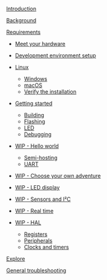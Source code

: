 [Introduction](README.md)

[Background](background/README.md)

[Requirements](requirements/README.md)

- [Meet your hardware](hardware/README.md)

- [Development environment setup](setup/README.md)
- [Linux](setup/LINUX.md)
  - [Windows](setup/WINDOWS.md)
  - [macOS](setup/MACOS.md)
  - [Verify the installation](setup/VERIFY.md)

- [Getting started](getting-started/00.00.README.md)
  - [Building](getting-started/01.00.PROJECT.md)
  - [Flashing](getting-started/02.00.FLASH.md)
  - [LED](getting-started/03.00.LED.md)
  - [Debugging](getting-started/04.00.DEBUGGING.md)

- [WIP - Hello world](hello-world/00.00.README.md)
  - [Semi-hosting](hello-world/01.00.SEMIHOSTING.md)
  - [UART](hello-world/02.00.UART.md)

- [WIP - Choose your own adventure](choice/00.00.README.md)

- [WIP - LED display](display/00.00.README.md)

- [WIP - Sensors and I²C](sensors/00.00.README.md)

- [WIP - Real time](rtfm/00.00.README.md)

- [WIP - HAL](hal/00.00.README.md)
  - [Registers](hal/01.00.REGISTERS.md)
  - [Peripherals](hal/01.00.PERIPHERALS.md)
  - [Clocks and timers](hal/02.00.DELAY.md)

[Explore](appendix/explore.md)

[General troubleshooting](appendix/troubleshooting.md)

<!-- - [LED roulette](05-led-roulette/README.md)
    - [Build it](05-led-roulette/build-it.md)
    - [Flash it](05-led-roulette/flash-it.md)
    - [Debug it](05-led-roulette/debug-it.md)
    - [The `led` and `delay` abstractions](05-led-roulette/the-led-and-delay-abstractions.md)
    - [The challenge](05-led-roulette/the-challenge.md)
    - [My solution](05-led-roulette/my-solution.md) -->

<!-- - [Hello, world!](06-hello-world/README.md)
    - [`panic!`](06-hello-world/panic.md) -->
